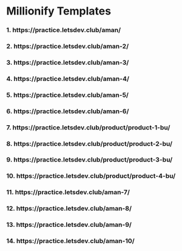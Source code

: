 # Millionify Templates

<h3>1. <span>https://practice.letsdev.club/aman/</span></h3>
<h3>2. <span>https://practice.letsdev.club/aman-2/</span></h3>
<h3>3. <span>https://practice.letsdev.club/aman-3/</span></h3>
<h3>4. <span>https://practice.letsdev.club/aman-4/</span></h3>
<h3>5. <span>https://practice.letsdev.club/aman-5/</span></h3>
<h3>6. <span>https://practice.letsdev.club/aman-6/</span></h3>
<h3>7. <span>https://practice.letsdev.club/product/product-1-bu/</span></h3>
<h3>8. <span>https://practice.letsdev.club/product/product-2-bu/</span></h3>
<h3>9. <span>https://practice.letsdev.club/product/product-3-bu/</span></h3>
<h3>10. <span>https://practice.letsdev.club/product/product-4-bu/</span></h3>
<h3>11. <span>https://practice.letsdev.club/aman-7/</span></h3>
<h3>12. <span>https://practice.letsdev.club/aman-8/</span></h3>
<h3>13. <span>https://practice.letsdev.club/aman-9/</span></h3>
<h3>14. <span>https://practice.letsdev.club/aman-10/</span></h3>

